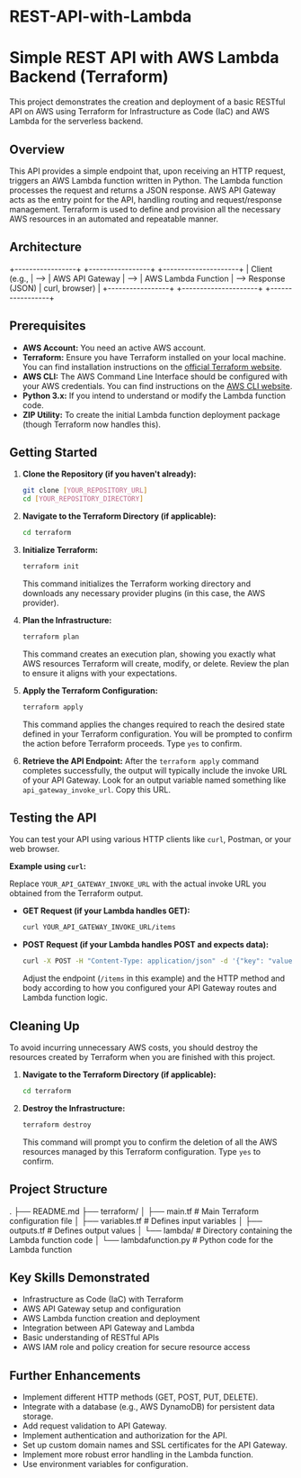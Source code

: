 # REST-API-with-Lambda

# Simple REST API with AWS Lambda Backend (Terraform)

This project demonstrates the creation and deployment of a basic RESTful API on AWS using Terraform for Infrastructure as Code (IaC) and AWS Lambda for the serverless backend.

## Overview

This API provides a simple endpoint that, upon receiving an HTTP request, triggers an AWS Lambda function written in Python. The Lambda function processes the request and returns a JSON response. AWS API Gateway acts as the entry point for the API, handling routing and request/response management. Terraform is used to define and provision all the necessary AWS resources in an automated and repeatable manner.

## Architecture

+-----------------+     +-----------------+     +---------------------+
| Client (e.g.,   | --> | AWS API Gateway | --> | AWS Lambda Function | --> Response (JSON)
| curl, browser)  |     +-----------------+     +---------------------+
+-----------------+

## Prerequisites

* **AWS Account:** You need an active AWS account.
* **Terraform:** Ensure you have Terraform installed on your local machine. You can find installation instructions on the [official Terraform website](https://www.terraform.io/downloads).
* **AWS CLI:** The AWS Command Line Interface should be configured with your AWS credentials. You can find instructions on the [AWS CLI website](https://aws.amazon.com/cli/).
* **Python 3.x:** If you intend to understand or modify the Lambda function code.
* **ZIP Utility:** To create the initial Lambda function deployment package (though Terraform now handles this).

## Getting Started

1.  **Clone the Repository (if you haven't already):**
    ```bash
    git clone [YOUR_REPOSITORY_URL]
    cd [YOUR_REPOSITORY_DIRECTORY]
    ```

2.  **Navigate to the Terraform Directory (if applicable):**
    ```bash
    cd terraform
    ```

3.  **Initialize Terraform:**
    ```bash
    terraform init
    ```
    This command initializes the Terraform working directory and downloads any necessary provider plugins (in this case, the AWS provider).

4.  **Plan the Infrastructure:**
    ```bash
    terraform plan
    ```
    This command creates an execution plan, showing you exactly what AWS resources Terraform will create, modify, or delete. Review the plan to ensure it aligns with your expectations.

5.  **Apply the Terraform Configuration:**
    ```bash
    terraform apply
    ```
    This command applies the changes required to reach the desired state defined in your Terraform configuration. You will be prompted to confirm the action before Terraform proceeds. Type `yes` to confirm.

6.  **Retrieve the API Endpoint:**
    After the `terraform apply` command completes successfully, the output will typically include the invoke URL of your API Gateway. Look for an output variable named something like `api_gateway_invoke_url`. Copy this URL.

## Testing the API

You can test your API using various HTTP clients like `curl`, Postman, or your web browser.

**Example using `curl`:**

Replace `YOUR_API_GATEWAY_INVOKE_URL` with the actual invoke URL you obtained from the Terraform output.

* **GET Request (if your Lambda handles GET):**
    ```bash
    curl YOUR_API_GATEWAY_INVOKE_URL/items
    ```

* **POST Request (if your Lambda handles POST and expects data):**
    ```bash
    curl -X POST -H "Content-Type: application/json" -d '{"key": "value"}' YOUR_API_GATEWAY_INVOKE_URL/items
    ```

    Adjust the endpoint (`/items` in this example) and the HTTP method and body according to how you configured your API Gateway routes and Lambda function logic.

## Cleaning Up

To avoid incurring unnecessary AWS costs, you should destroy the resources created by Terraform when you are finished with this project.

1.  **Navigate to the Terraform Directory (if applicable):**
    ```bash
    cd terraform
    ```

2.  **Destroy the Infrastructure:**
    ```bash
    terraform destroy
    ```
    This command will prompt you to confirm the deletion of all the AWS resources managed by this Terraform configuration. Type `yes` to confirm.

## Project Structure

.
├── README.md
├── terraform/
│   ├── main.tf           # Main Terraform configuration file
│   ├── variables.tf      # Defines input variables
│   ├── outputs.tf        # Defines output values
│   └── lambda/           # Directory containing the Lambda function code
│       └── lambdafunction.py # Python code for the Lambda function


## Key Skills Demonstrated

* Infrastructure as Code (IaC) with Terraform
* AWS API Gateway setup and configuration
* AWS Lambda function creation and deployment
* Integration between API Gateway and Lambda
* Basic understanding of RESTful APIs
* AWS IAM role and policy creation for secure resource access

## Further Enhancements

* Implement different HTTP methods (GET, POST, PUT, DELETE).
* Integrate with a database (e.g., AWS DynamoDB) for persistent data storage.
* Add request validation to API Gateway.
* Implement authentication and authorization for the API.
* Set up custom domain names and SSL certificates for the API Gateway.
* Implement more robust error handling in the Lambda function.
* Use environment variables for configuration.